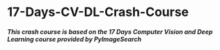 # 17-Days-CV-DL-Crash-Course

##### This crash course is based on the 17 Days Computer Vision and Deep Learning course provided by PyImageSearch
